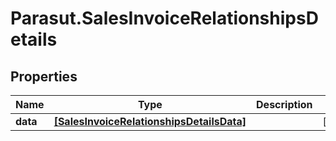 # Parasut.SalesInvoiceRelationshipsDetails

## Properties
Name | Type | Description | Notes
------------ | ------------- | ------------- | -------------
**data** | [**[SalesInvoiceRelationshipsDetailsData]**](SalesInvoiceRelationshipsDetailsData.md) |  | [optional] 


